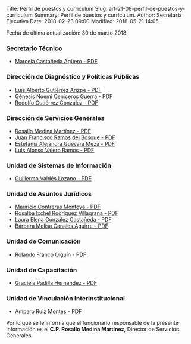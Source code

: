 Title: Perfil de puestos y currículum
Slug: art-21-08-perfil-de-puestos-y-curriculum
Summary: Perfil de puestos y currículum.
Author: Secretaría Ejecutiva
Date: 2018-02-23 09:00
Modified: 2018-05-21 14:05


Fecha de última actualización: 30 de marzo 2018.

### Secretario Técnico

* [Marcela Castañeda Agüero - PDF](cv-mca.pdf)

### Dirección de Diagnóstico y Políticas Públicas

* [Luis Alberto Gutiérrez Arizpe - PDF](cv-laga.pdf)
* [Génesis Noemí Ceniceros Guerra - PDF](cv-gncg.pdf)
* [Rodolfo Gutiérrez González - PDF](cv-rgg.pdf)

### Dirección de Servicios Generales

* [Rosalío Medina Martínez - PDF](cv-rmm.pdf)
* [Juan Francisco Ramos del Bosque - PDF](cv-jfrb.pdf)
* [Estefanía Alejandra Guevara Meza - PDF](cv-eagm.pdf)
* [Luis Alonso Valero Ramos - PDF](cv-lavr.pdf)

### Unidad de Sistemas de Información

* [Guillermo Valdés Lozano - PDF](cv-gvl.pdf)

### Unidad de Asuntos Jurídicos

* [Mauricio Contreras Montoya - PDF](cv-mcm.pdf)
* [Rosalba Ixchel Rodríguez Villagrana - PDF](cv-rirv.pdf)
* [Laura Elena González Castañeda - PDF](cv-legc.pdf)
* [Bárbara Melisa Canales Aguirre - PDF](cv-bmca.pdf)

### Unidad de Comunicación

* [Rolando Franco Olguín - PDF](cv-rfo.pdf)

### Unidad de Capacitación

* [Graciela Padilla Hernández - PDF](cv-gph.pdf)

### Unidad de Vinculación Interinstitucional

* [Amparo Ruiz Montes - PDF](cv-arm.pdf)

Por lo que se le informa que el funcionario responsable de la presente
información es el **C.P. Rosalío Medina Martínez,** Director de
Servicios Generales.
